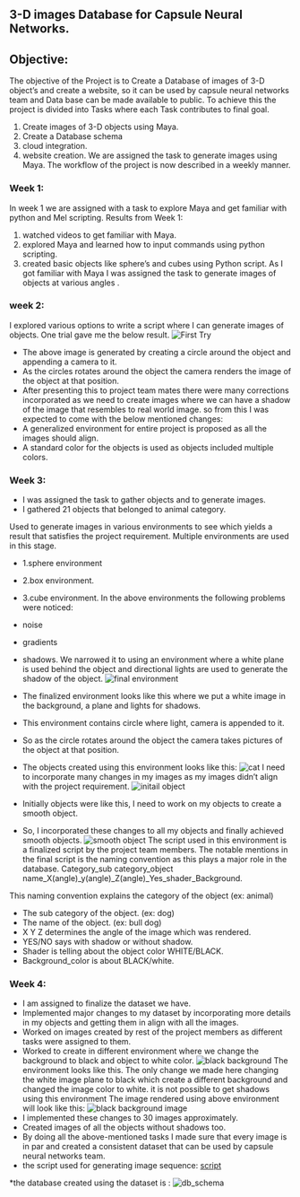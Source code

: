 ## 3-D images Database for Capsule Neural Networks.

## Objective: 
The objective of the Project is to Create a Database of images of 3-D object’s and create a website, so it can be used by capsule neural networks team and Data base can be made available to public.
To achieve this the project is divided into Tasks where each Task contributes to final goal.
1. Create images of 3-D objects using Maya.
2. Create a Database schema
3. cloud integration.
4. website creation.
We are assigned the task to generate images using Maya. The workflow of the project is now described in a weekly manner.

### Week 1: 
In week 1 we are assigned with a task to explore Maya and get familiar with python and Mel scripting.
Results from Week 1:
1. watched videos to get familiar with Maya.
2. explored Maya and learned how to input commands using python scripting.
3. created basic objects like sphere’s and cubes using Python script.
As I got familiar with Maya I was assigned the task to generate images of objects at various angles .
### week 2:
I explored various options to write a script where I can generate images of objects.
One trial gave me the below result.
![First Try](https://github.com/nikunjlad/3D-Object-Classification-Using-Capsule-Networks/blob/kaushik/Maya3D-Images-Dataset/kaushik/trex.png)
* The above image is generated by creating a circle around the object and appending a camera to it.
* As the circles rotates around the object the camera renders the image of the object at that position.
* After presenting this to project team mates there were many corrections incorporated as we need to create images where we can have a shadow of the image that resembles to real world image.
so from this I was expected to come with the below mentioned changes:
* A generalized environment for entire project is proposed as all the images should align.
* A standard color for the objects is used as objects included multiple colors.
### Week 3:
* I was assigned the task to gather objects and to generate images.
* I gathered 21 objects that belonged to animal category.

Used to generate images in various environments to see which yields a result that satisfies the project requirement.
Multiple environments are used in this stage.
* 1.sphere environment 
* 2.box environment.
* 3.cube environment.
In the above environments the following problems were noticed:
* noise
* gradients 
* shadows.
We narrowed it to using an environment where a white plane is used behind the object and directional lights are used to generate the shadow of the object.
![final environment](https://github.com/nikunjlad/3D-Object-Classification-Using-Capsule-Networks/blob/kaushik/Maya3D-Images-Dataset/kaushik/environment.PNG)
* The finalized environment looks like this where we put a white image in the background, a plane and lights for shadows.
* This environment contains circle where light, camera is appended to it.
* So as the circle rotates around the object the camera takes pictures of the object at that position.
* The objects created using this environment looks like this:
![cat](https://github.com/nikunjlad/3D-Object-Classification-Using-Capsule-Networks/blob/kaushik/Maya3D-Images-Dataset/kaushik/cat.png)
I need to incorporate many changes in my images as my images didn’t align with the project requirement.
![initail object](https://github.com/nikunjlad/3D-Object-Classification-Using-Capsule-Networks/blob/kaushik/Maya3D-Images-Dataset/kaushik/initial%20object.jpg)

* Initially objects were like this, I need to work on my objects to create a smooth object.
* So, I incorporated these changes to all my objects and finally achieved smooth objects.
![smooth object](https://github.com/nikunjlad/3D-Object-Classification-Using-Capsule-Networks/blob/kaushik/Maya3D-Images-Dataset/kaushik/smooth%20object.png)
The script used in this environment is a finalized script by the project team members.
The notable mentions in the final script is the naming convention as this plays a major role in the database.
Category_sub category_object name_X(angle)_y(angle)_Z(angle)_Yes_shader_Background.

This naming convention explains the category of the object (ex: animal)
* The sub category of the object. (ex: dog)
* The name of the object. (ex: bull dog)
* X Y Z determines the angle of the image which was rendered.
* YES/NO says with shadow or without shadow.
* Shader is telling about the object color WHITE/BLACK.
* Background_color is about BLACK/white.
### Week 4:
* I am assigned to finalize the dataset we have. 
* Implemented major changes to my dataset by incorporating more details in my objects and getting them in align with all the images.
* Worked on images created by rest of the project members as different tasks were assigned to them.
* Worked to create in different environment where we change the background to black and object to white color.
![black background](https://github.com/nikunjlad/3D-Object-Classification-Using-Capsule-Networks/blob/kaushik/Maya3D-Images-Dataset/kaushik/black%20bckgrnd.PNG)
The environment looks like this. The only change we made here changing the white image plane to black which create a different background and changed the image color to white.
it is not possible to get shadows using this environment
The image rendered using above environment will look like this:
![black background image](https://github.com/nikunjlad/3D-Object-Classification-Using-Capsule-Networks/blob/kaushik/Maya3D-Images-Dataset/kaushik/shire%20horse_X120_Y240_Z240_No.png)
* I implemented these changes to 30 images approximately.
* Created images of all the objects without shadows too.
* By doing all the above-mentioned tasks I made sure that every image is in par and created a consistent dataset that can be used by capsule neural networks team.
* the script used for generating image sequence:
[script](https://github.com/nikunjlad/3D-Object-Classification-Using-Capsule-Networks/blob/kaushik/Maya3D-Images-Dataset/kaushik/script.py)

*the database created using the dataset is :
![db_schema](https://github.com/nikunjlad/3D-Object-Classification-Using-Capsule-Networks/blob/kaushik/Maya3D-Images-Dataset/kaushik/last.png)









 




